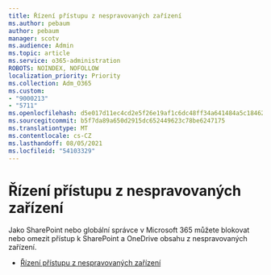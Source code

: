```yaml
---
title: Řízení přístupu z nespravovaných zařízení
ms.author: pebaum
author: pebaum
manager: scotv
ms.audience: Admin
ms.topic: article
ms.service: o365-administration
ROBOTS: NOINDEX, NOFOLLOW
localization_priority: Priority
ms.collection: Adm_O365
ms.custom:
- "9000213"
- "5711"
ms.openlocfilehash: d5e017d11ec4cd2e5f26e19af1c6dc48ff34a641484a5c184625070253885354
ms.sourcegitcommit: b5f7da89a650d2915dc652449623c78be6247175
ms.translationtype: MT
ms.contentlocale: cs-CZ
ms.lasthandoff: 08/05/2021
ms.locfileid: "54103329"
---
```

# <a name="control-access-from-unmanaged-devices"></a>Řízení přístupu z nespravovaných zařízení

Jako SharePoint nebo globální správce v Microsoft 365 můžete blokovat nebo omezit přístup k SharePoint a OneDrive obsahu z nespravovaných zařízení.

- [Řízení přístupu z nespravovaných zařízení](https://docs.microsoft.com/sharepoint/control-access-from-unmanaged-devices)
